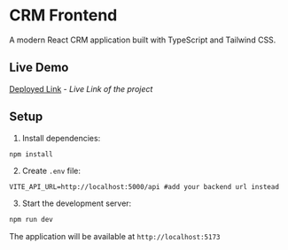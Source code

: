 # CRM Frontend

A modern React CRM application built with TypeScript and Tailwind CSS.

## Live Demo

[Deployed Link](https://crm-frontend-two-psi.vercel.app/) - *Live Link of the project*

## Setup

1. Install dependencies:
```bash
npm install
```

2. Create `.env` file:
```env
VITE_API_URL=http://localhost:5000/api #add your backend url instead 
```

3. Start the development server:
```bash
npm run dev
```

The application will be available at `http://localhost:5173`
